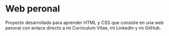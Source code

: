 # Web peronal
Proyecto desarrollado para aprender HTML y CSS que consiste en una web peronal con enlace directo a mi Currículum Vitae, mi LinkedIn y mi GitHub.
